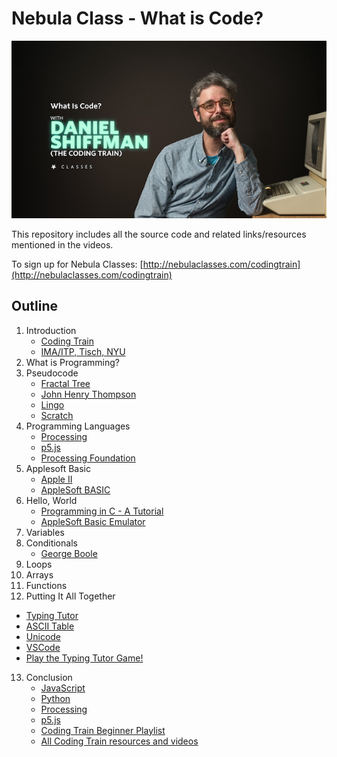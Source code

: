 # Nebula Class - What is Code?

<img alt="A bearded man wearing a blue shirt resting his head on his fist, sitting next to an Apple II+ Computer. The text reads: What is code? with Daniel Shiffman (The Coding Train). Nebula Classes." src="img/what_is_code.jpg" width = "600">

This repository includes all the source code and related links/resources mentioned in the videos.

To sign up for Nebula Classes: [http://nebulaclasses.com/codingtrain](http://nebulaclasses.com/codingtrain)

## Outline

1. Introduction
   - [Coding Train](https://thecodingtrain.com/)
   - [IMA/ITP, Tisch, NYU](https://tisch.nyu.edu/itp)
2. What is Programming?
3. Pseudocode
   - [Fractal Tree](https://editor.p5js.org/codingtrain/sketches/fcGXLO7Oy)
   - [John Henry Thompson](<https://en.wikipedia.org/wiki/John_Thompson_(inventor)>)
   - [Lingo](<https://en.wikipedia.org/wiki/Lingo_(programming_language)>)
   - [Scratch](https://scratch.mit.edu/)
4. Programming Languages
   - [Processing](https://processing.org/)
   - [p5.js](https://p5js.org/)
   - [Processing Foundation](https://processingfoundation.org/)
5. Applesoft Basic
   - [Apple II](https://en.wikipedia.org/wiki/Apple_II)
   - [AppleSoft BASIC](https://en.wikipedia.org/wiki/Applesoft_BASIC)
6. Hello, World
   - [Programming in C - A Tutorial](https://www.bell-labs.com/usr/dmr/www/ctut.pdf)
   - [AppleSoft Basic Emulator](https://www.calormen.com/jsbasic/)
7. Variables
8. Conditionals
   - [George Boole](https://en.wikipedia.org/wiki/George_Boole)
9. Loops
10. Arrays
11. Functions
12. Putting It All Together

- [Typing Tutor](https://www.old-computers.com/museum/software_detail.asp?c=18&st=1&id=728)
- [ASCII Table](https://www.asciitable.com/)
- [Unicode](https://home.unicode.org/)
- [VSCode](https://code.visualstudio.com/)
- [Play the Typing Tutor Game!](https://editor.p5js.org/codingtrain/full/YRNyv1Hsl)

13. Conclusion
    - [JavaScript](https://developer.mozilla.org/en-US/docs/Web/JavaScript)
    - [Python](https://www.python.org/)
    - [Processing](https://www.python.org/)
    - [p5.js](https://p5js.org/)
    - [Coding Train Beginner Playlist](https://www.youtube.com/playlist?list=PLRqwX-V7Uu6Zy51Q-x9tMWIv9cueOFTFA)
    - [All Coding Train resources and videos](https://thecodingtrain.com/)
